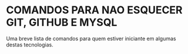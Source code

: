 # COMANDOS PARA NAO ESQUECER GIT, GITHUB E MYSQL

Uma breve lista de comandos para quem estiver iniciante em algumas destas tecnologias.
